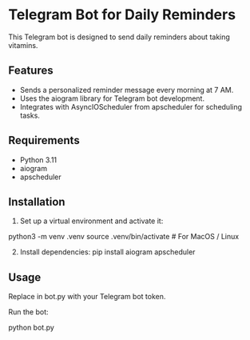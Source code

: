 # Telegram Bot for Daily Reminders

This Telegram bot is designed to send daily reminders about taking vitamins.

## Features

- Sends a personalized reminder message every morning at 7 AM.
- Uses the aiogram library for Telegram bot development.
- Integrates with AsyncIOScheduler from apscheduler for scheduling tasks.

## Requirements

- Python 3.11
- aiogram
- apscheduler

## Installation

1. Set up a virtual environment and activate it:

python3 -m venv .venv
source .venv/bin/activate  # For MacOS / Linux

2. Install dependencies:
pip install aiogram apscheduler

## Usage

Replace <TOKEN> in bot.py with your Telegram bot token.

Run the bot:

python bot.py
